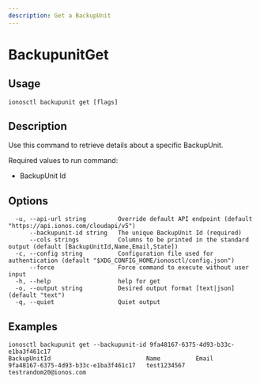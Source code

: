 ```yaml
---
description: Get a BackupUnit
---
```


# BackupunitGet

## Usage

```text
ionosctl backupunit get [flags]
```

## Description

Use this command to retrieve details about a specific BackupUnit.

Required values to run command:

* BackupUnit Id

## Options

```text
  -u, --api-url string         Override default API endpoint (default "https://api.ionos.com/cloudapi/v5")
      --backupunit-id string   The unique BackupUnit Id (required)
      --cols strings           Columns to be printed in the standard output (default [BackupUnitId,Name,Email,State])
  -c, --config string          Configuration file used for authentication (default "$XDG_CONFIG_HOME/ionosctl/config.json")
      --force                  Force command to execute without user input
  -h, --help                   help for get
  -o, --output string          Desired output format [text|json] (default "text")
  -q, --quiet                  Quiet output
```

## Examples

```text
ionosctl backupunit get --backupunit-id 9fa48167-6375-4d93-b33c-e1ba3f461c17 
BackupUnitId                           Name          Email
9fa48167-6375-4d93-b33c-e1ba3f461c17   test1234567   testrandom20@ionos.com
```

